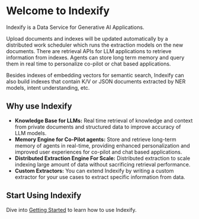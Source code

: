 # Welcome to Indexify

Indexify is a Data Service for Generative AI Applications.

Upload documents and indexes will be updated automatically by a distributed work scheduler which runs the extraction models on the new documents. 
There are retrieval APIs for LLM applications to retrieve information from indexes. Agents can store long term memory and query them in real time to personalize co-pilot or chat based applications.

Besides indexes of embedding vectors for semantic search, Indexify can also build indexes that contain K/V or JSON documents extracted by NER models, intent understanding, etc.

## Why use Indexify
* **Knowledge Base for LLMs:** Real time retrieval of knowledge and context from private documents and structured data to improve accuracy of LLM models.
* **Memory Engine for Co-Pilot agents:** Store and retrieve long-term memory of agents in real-time, providing enhanced personalization and improved user experiences for co-pilot and chat based applications.
* **Distributed Extraction Engine For Scale:** Distributed extraction to scale indexing large amount of data without sacrificing retrieval performance.
* **Custom Extractors:** You can extend Indexify by writing a custom extractor for your use cases to extract specific information from data.

## Start Using Indexify
Dive into [Getting Started](getting_started.md) to learn how to use Indexify.
